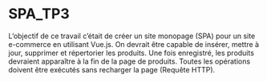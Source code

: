 # SPA_TP3
 L’objectif de ce travail c’était de créer un site monopage (SPA) pour un site e-commerce en utilisant Vue.js.  On devrait être capable de insérer, mettre à jour, supprimer et répertorier les produits. Une fois enregistré, les produits devraient apparaître à la fin de la page de produits. Toutes les opérations doivent être exécutés sans recharger la page (Requête HTTP). 
